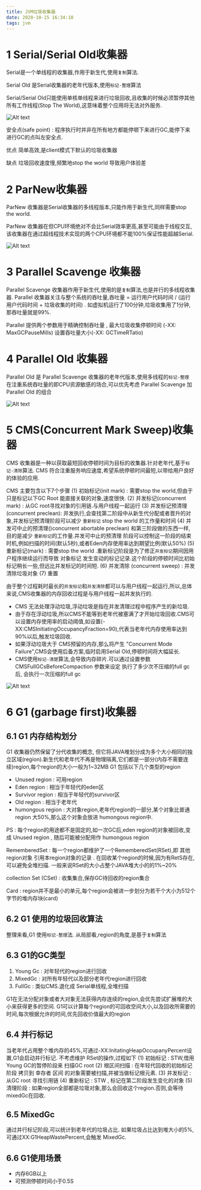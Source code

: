 ```yaml
---
title: JVM垃圾收集器
date: 2020-10-15 16:34:10
tags: jvm
---
```


# 1 Serial/Serial Old收集器

Serial是一个单线程的收集器,作用于新生代,使用`复制`算法.

Serial Old 是Serial收集器的老年代版本,使用`标记-整理`算法

Serial/Serial Old只能使用单核单线程来进行垃圾回收,且收集的时候必须暂停其他所有工作线程(Stop The World),这意味着整个应用将无法对外服务.

![Alt text](/images/jvm_serial.png)

安全点(safe point) : 程序执行时并非在所有地方都能停顿下来进行GC,能停下来进行GC的点叫左安全点.

优点 
简单高效,是client模式下默认的垃圾收集器

缺点
垃圾回收速度慢,频繁地stop the world 导致用户体验差

<!--more-->

# 2 ParNew收集器
ParNew 收集器是Serial收集器的多线程版本,只能作用于新生代,同样需要stop the world.

ParNew 收集器在但CPU环境绝对不会比Serial效率更高,甚至可能由于线程交互,该收集器在通过超线程技术实现的两个CPU环境都不能100%保证性能超越Serial.

![Alt text](/images/jvm_parnew.png)

# 3 Parallel Scavenge 收集器
Parallel Scavenge 收集器作用于新生代,使用的是`复制`算法,也是并行的多线程收集器.
Parallel 收集器关注与整个系统的吞吐量,吞吐量 = 运行用户代码时间 / (运行用户代码时间 + 垃圾收集的时间) . 如虚拟机运行了100分钟,垃圾收集用了1分钟,那吞吐量就是99%.

Parallel 提供两个参数用于精确控制吞吐量 ,
最大垃圾收集停顿时间 (-XX: MaxGCPauseMills)
设置吞吐量大小(-XX: GCTimeRTatio)


# 4 Parallel Old 收集器
Parallel Old 是 Parallel Scavenge 收集器的老年代版本,使用多线程的`标记-整理`
在注重系统吞吐量的即CPU资源敏感的场合,可以优先考虑 Parallel Scavenge 加 Parallel Old 的组合

![Alt text](/images/jvm_parallel_scanvege.png)

# 5 CMS(Concurrent Mark Sweep)收集器
CMS 收集器是一种以获取最短回收停顿时间为目标的收集器.针对老年代,基于`标记-清除`算法.
CMS 符合注重服务响应速度,希望系统停顿时间最短,以带给用户良好的体验的应用.

CMS 主要包含以下7个步骤
(1) 初始标记(init mark) : 需要stop the world,但由于只是标记以下GC Root 能直接关联的对象,速度很快.
(2) 并发标记(concurrent mark) : 从GC root寻找对象的引用链.与用户线程一起运行
(3) 并发标记预清理(concurrent preclean): 并发执行,会查找第二阶段中从新生代分配或者晋升的对象,并发标记预清理阶段可以减少 `重新标记` stop the world 的工作量和时间
(4) 并发可中止的预清理()concurrent abortable preclean) 和第三阶段做的东西一样,目的是减少 `重新标记`的工作量.并发可中止的预清理 阶段可以控制这一阶段的结束时机,例如扫描的时间(默认5秒),或者Eden内存使用率达到期望比例(默认50%)
(5) 重新标记(mark) : 需要stop the world .重新标记阶段是为了修正`并发标记`期间因用户程序继续运行而导致 对象标记 发生变动的标记记录.这个阶段的停顿时间比初始标记稍长一些,但远比并发标记的时间短.
(6) 并发清除 (concurrent sweep) : 并发清除垃圾对象
(7) 重置

由于整个过程耗时最长的`并发标记`和`并发清除`都可以与用户线程一起运行,所以,总体来说,CMS收集器的内存回收过程是与用户线程一起并发执行的.

+ CMS 无法处理浮动垃圾,浮动垃圾是指在并发清理过程中程序产生的新垃圾.
+ 由于存在浮动垃圾,所以CMS不能等到老年代被塞满了才开始垃圾回收.CMS可以设置内存使用率的启动阈值,如设置(-XX:CMSInitiatingOccupancyFraction=90),代表当老年代内存使用率达到90%以后,触发垃圾回收.
+ 如果浮动垃圾大于 CMS预留的内存,那么将产生 "Concurrent Mode Failure",CMS会使用后备方案,临时启用Serial Old,停顿时间将大幅延长.
+ CMS使用`标记-清楚`算法,会导致内存碎片.可以通过设置参数CMSFullGCsBeforeCompaction 参数来设定 执行了多少次不压缩的full gc 后, 会执行一次压缩的full gc

![Alt text](/images/jvm_cms.png)

# 6 G1 (garbage first)收集器

## 6.1 G1 内存结构划分
G1 收集器仍然保留了分代收集的概念, 但它将JAVA堆划分成为多个大小相同的独立区域(region).新生代和老年代不再是物理隔离,它们都是一部分(内存不需要连续)region,每个region的大小一般为1~32MB
G1 包括以下几个类型的region
+ Unused region : 可用region
+ Eden region : 相当于年轻代的eden区
+ Survivor region : 相当于年轻代的survivor区
+ Old region : 相当于老年代
+ humongous region  : 大对象region,老年代region的一部分,某个对象比普通region 大50%,那么这个对象会放进 humongous region中.

PS : 每个region的用途都不是固定的,如一次GC后,eden region的对象被回收,变成 Unused region , 随后可能被分配用作 humongous region

RememberedSet : 每一个region都维护了一个RememberedSet(RSet),即 其他region对象 引用本region对象的记录 . 在回收某个region的时候,因为有RetS存在,可以避免全堆扫描. 一般来说RSet的大小占整个JAVA堆大小的的1%~20%

collection Set (CSet) : 收集集合,保存GC待回收的region集合

Card : region并不是最小的单元,每个region会被进一步划分为若干个大小为512个字节的堆内存块(card)

## 6.2 G1 使用的垃圾回收算法
整理来看,G1 使用`标记-整理`法. 从局部看,region的角度,是基于`复制`算法

## 6.3 G1的GC类型
1. Young Gc : 对年轻代的region进行回收
2. MixedGc : 对所有年轻代以及部分老年代region进行回收
3. FullGc : 类似CMS.退化成 Serial单线程,全堆扫描

G1在无法分配对象或者大对象无法获得内存连续的region,会优先尝试扩展堆的大小来获得更多的空间.
G1可以计算每个region的可回收空间大小,以及回收所需要的时间,每次根据允许的时间,优先回收价值最大的region

## 6.4 并行标记
当老年代占用整个堆内存的45%,可通过-XX:InitatingHeapOccupanyPercent设置,G1会启动并行标记.
不考虑维护 RSet的操作,过程如下
(1) 初始标记 : STW,借用Young GC的暂停阶段来 扫描GC root
(2) 根区间扫描 : 在年轻代回收的初始标记阶段 拷贝到 幸存者 区间 的对象需要被扫描,并被当做标记根元素.
(3) 并发标记 : 从GC root 寻找引用链
(4) 重新标记 : STW , 标记在第二阶段发生变化的对象
(5) 清理阶段 : 如果region全部都是垃圾对象,那么会回收这个region.否则,会等待mixedGc在回收.

## 6.5 MixedGc
通过并行标记阶段,可以统计到老年代的垃圾占比.
如果垃圾占比达到堆大小的5%,可通过XX:G1HeapWastePercent,会触发 MixedGc.

## 6.6 G1使用场景
+ 内存6GB以上
+ 可预测停顿时间小于0.5S
